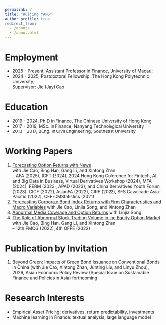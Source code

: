```yaml
---
permalink: /
title: "Ruijing YANG"
author_profile: true
redirect_from: 
  - /about/
  - /about.html
---
```


Employment
======
* 2025 - Present, Assistant Professor in Finance, University of Macau;
* 2024 - 2025, Postdoctoral Fellowship, The Hong Kong Polytechnic University;   
Supervisor: Jie (Jay) Cao

Education
======
* 2019 - 2024, Ph.D in Finance, The Chinese University of Hong Kong  
* 2017 - 2019, MSc. in Finance, Nanyang Technological University  
* 2013 - 2017, BEng. in Civil Engineering, Southeast University  

Working Papers
======
1. <u>Forecasting Option Returns with News</u>  
   with Jie Cao, Bing Han, Gang Li, and Xintong Zhan                                           
  – AFA (2025), ICFT (2024), 2024 Hong Kong Coference for Fintech, AI, and Big Data
  in Business, Virtual Derivatives Workshop (2024), MFA (2024), FERM (2023), APAD (2023),
  and China Derivatives Youth Forum (2023), CICF (2022), AsianFA (2022), CIRF (2022), SFS
  Cavalcade Asia-Pacific (2022), CFE-CMStatistics (2021)
2. <u>Forecasting Corporate Bond Index Returns with Firm Characteristics and Macro Variables</u>
   with Jie Cao, Linjia Song, and Xintong Zhan
3. <u>Abnormal Media Coverage and Option Returns</u>
   with Linjia Song
4. <u>The Role of Abnormal Stock Trading Volume in the Equity Option Market</u>  
   with Jie Cao, Bing Han, Gang Li, and Xintong Zhan  
  – 12th FMCG (2022), 4th QFFE (2022)

Publication by Invitation
======
1. Beyond Green: Impacts of Green Bond Issuance on Conventional Bonds in China (with Jie Cao, Xintong Zhan, Junting Liu, and Linyu Zhou), 2026, Asian Economic Policy Review (Special Issue on Sustainable Finance and Policies in Asia) forthcoming.

Research Interests
======
* Empirical Asset Pricing: derivatives, return predictability, investments
* Machine learning in Finance: textual analysis, large language model


